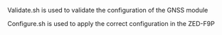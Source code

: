 Validate.sh is used to validate the configuration of the GNSS module

Configure.sh is used to apply the correct configuration in the ZED-F9P
